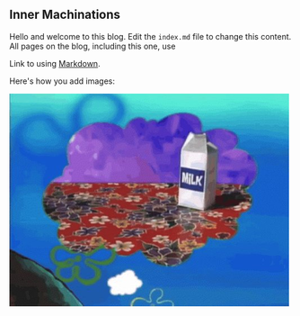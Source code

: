 ## Inner Machinations

Hello and welcome to this blog. Edit the `index.md` file to change this content. All pages on the blog, including this one, use 

Link to using [Markdown](https://guides.github.com/features/mastering-markdown/). 

Here's how you add images:

![Image of my mind](images/inner_machinations.jpg)

